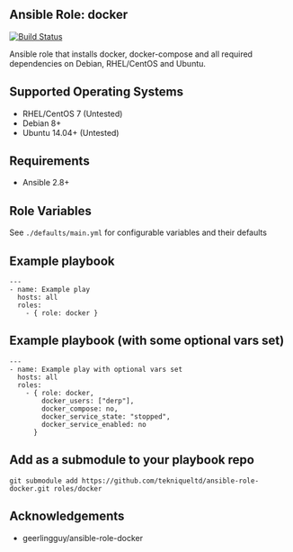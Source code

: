 Ansible Role: docker
----------------------

[![Build Status](https://travis-ci.org/bramford/ansible-role-docker.svg?branch=master)](https://travis-ci.org/bramford/ansible-role-docker)

Ansible role that installs docker, docker-compose and all required dependencies on Debian, RHEL/CentOS and Ubuntu.


## Supported Operating Systems

- RHEL/CentOS 7 (Untested)
- Debian 8+
- Ubuntu 14.04+ (Untested)

## Requirements

- Ansible 2.8+

## Role Variables

See `./defaults/main.yml` for configurable variables and their defaults

## Example playbook

    ---
    - name: Example play
      hosts: all
      roles:
        - { role: docker }

## Example playbook (with some optional vars set)

    ---
    - name: Example play with optional vars set
      hosts: all
      roles:
        - { role: docker,
            docker_users: ["derp"],
            docker_compose: no,
            docker_service_state: "stopped",
            docker_service_enabled: no
          }

## Add as a submodule to your playbook repo

    git submodule add https://github.com/tekniqueltd/ansible-role-docker.git roles/docker

## Acknowledgements
  * geerlingguy/ansible-role-docker

